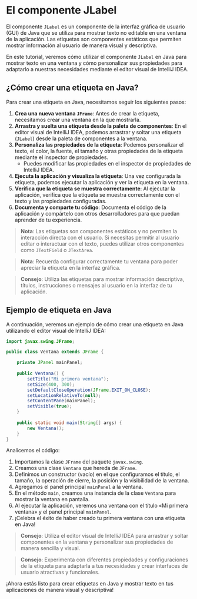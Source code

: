 # El componente JLabel

El componente `JLabel` es un componente de la interfaz gráfica de usuario (GUI) de Java que se utiliza para mostrar
texto no editable en una ventana de la aplicación. Las etiquetas son componentes estáticos que permiten mostrar
información al usuario de manera visual y descriptiva.

En este tutorial, veremos cómo utilizar el componente `JLabel` en Java para mostrar texto en una ventana y cómo
personalizar sus propiedades para adaptarlo a nuestras necesidades mediante el editor visual de IntelliJ IDEA.

## ¿Cómo crear una etiqueta en Java?

Para crear una etiqueta en Java, necesitamos seguir los siguientes pasos:

1. **Crea una nueva ventana `JFrame`**: Antes de crear la etiqueta, necesitamos crear una ventana en la que mostrarla.
2. **Arrastra y suelta una etiqueta desde la paleta de componentes**: En el editor visual de IntelliJ IDEA, podemos
   arrastrar y soltar una etiqueta (`JLabel`) desde la paleta de componentes a la ventana.
3. **Personaliza las propiedades de la etiqueta**: Podemos personalizar el texto, el color, la fuente, el tamaño y otras
   propiedades de la etiqueta mediante el inspector de propiedades.
    - Puedes modificar las propiedades en el inspector de propiedades de IntelliJ IDEA.
4. **Ejecuta la aplicación y visualiza la etiqueta**: Una vez configurada la etiqueta, podemos ejecutar la aplicación y
   ver la etiqueta en la ventana.
5. **Verífica que la etiqueta se muestra correctamente**: Al ejecutar la aplicación, verifica que la etiqueta se muestra
   correctamente con el texto y las propiedades configuradas.
6. **Documenta y comparte tu código**: Documenta el código de la aplicación y compártelo con otros desarrolladores para
   que puedan aprender de tu experiencia.

> **Nota**: Las etiquetas son componentes estáticos y no permiten la interacción directa con el usuario. Si necesitas
> permitir al usuario editar o interactuar con el texto, puedes utilizar otros componentes como `JTextField` o
> `JTextArea`.

> **Nota**: Recuerda configurar correctamente tu ventana para poder apreciar la etiqueta en la interfaz gráfica.

> **Consejo**: Utiliza las etiquetas para mostrar información descriptiva, títulos, instrucciones o mensajes al usuario
> en la interfaz de tu aplicación.

## Ejemplo de etiqueta en Java

A continuación, veremos un ejemplo de cómo crear una etiqueta en Java utilizando el editor visual de IntelliJ IDEA:

```java
import javax.swing.JFrame;

public class Ventana extends JFrame {

    private JPanel mainPanel;
    
    public Ventana() {
        setTitle("Mi primera ventana");
        setSize(400, 300);
        setDefaultCloseOperation(JFrame.EXIT_ON_CLOSE);
        setLocationRelativeTo(null);
        setContentPane(mainPanel);
        setVisible(true);
    }
    
    public static void main(String[] args) {
        new Ventana();
    }
}
```

Analicemos el código:

1. Importamos la clase `JFrame` del paquete `javax.swing`. 
2. Creamos una clase `Ventana` que hereda de `JFrame`.
3. Definimos un constructor (vacío) en el que configuramos el título, el tamaño, la operación de cierre, la posición y
   la visibilidad de la ventana.
4. Agregamos el panel principal `mainPanel` a la ventana.
5. En el método `main`, creamos una instancia de la clase `Ventana` para mostrar la ventana en pantalla.
6. Al ejecutar la aplicación, veremos una ventana con el título «Mi primera ventana» y el panel principal `mainPanel`.
7. ¡Celebra el éxito de haber creado tu primera ventana con una etiqueta en Java!

> **Consejo**: Utiliza el editor visual de IntelliJ IDEA para arrastrar y soltar componentes en la ventana y
> personalizar sus propiedades de manera sencilla y visual.

> **Consejo**: Experimenta con diferentes propiedades y configuraciones de la etiqueta para adaptarla a tus necesidades
> y crear interfaces de usuario atractivas y funcionales.

¡Ahora estás listo para crear etiquetas en Java y mostrar texto en tus aplicaciones de manera visual y descriptiva!